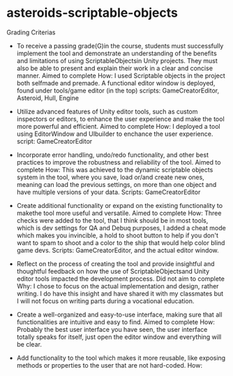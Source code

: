 # asteroids-scriptable-objects

Grading Criterias

* To receive a passing grade(G)in the course, students must successfully implement the tool and demonstrate
an understanding of the benefits and limitations of using ScriptableObjectsin Unity projects. 
They must also be able to present and explain their work in a clear and concise manner. 
Aimed to complete
How: I used Scriptable objects in the project both selfmade and premade. A functional editor window is deployed, found under tools/game editor (in the top)
scripts: GameCreatorEditor, Asteroid, Hull, Engine

* Utilize advanced features of Unity editor tools, such as custom inspectors or editors, 
to enhance the user experience and make the tool more powerful and efficient. 
Aimed to complete
How: I deployed a tool using EditorWindow and UIbuilder to enchance the user experience. 
script: GameCreatorEditor

* Incorporate error handling, undo/redo functionality, and other best practices to improve the robustness and reliability of the tool. 
Aimed to complete 
How: This was achieved to the dynamic scriptable objects system in the tool, where you save, load or/and create new ones, meaning can load the previous settings,
on more than one object and have multiple versions of your data. 
Scripts: GameCreatorEditor

* Create additional functionality or expand on the existing functionality to makethe tool more useful and versatile.
Aimed to complete
How: Three checks were added to the tool, that I think should be in most tools, which is dev settings for QA and Debuq purposes, I added a cheat mode
which makes you invincible, a hold to shoot button to help if you don't want to spam to shoot and a color to the ship that would help color blind game devs. 
Scripts: GameCreatorEditor, and the actual editor window. 

* Reflect on the process of creating the tool and provide insightful and thoughtful feedback 
on how the use of ScriptableObjectsand Unity editor tools impacted the development process.
Did not aim to complete
Why: I chose to focus on the actual implementation and design, rather writing. I do have this insight and have shared it with my classmates 
but I will not focus on writing parts during a vocational education. 

* Create a well-organized and easy-to-use interface, making sure that all functionalities are intuitive and easy to find.
Aimed to complete
How: Probably the best user interface you have seen, the user interface totally speaks for itself, just open the editor window and everything will be clear. 

* Add functionality to the tool which makes it more reusable, like exposing methods or properties to the user that are not hard-coded.
How: 
